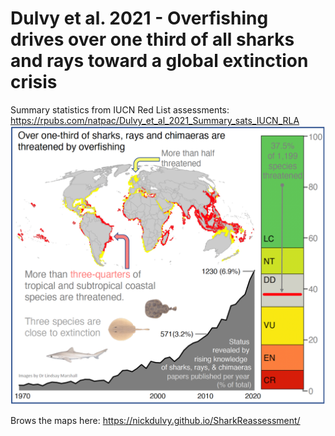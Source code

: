 # Dulvy et al. 2021 - Overfishing drives over one third of all sharks and rays toward a global extinction crisis
Summary statistics from IUCN Red List assessments: https://rpubs.com/natpac/Dulvy_et_al_2021_Summary_sats_IUCN_RLA
![alt text](https://github.com/NickDulvy/SharkReassessment/blob/main/CBGraphicalAbstract210901small.png)

Brows the maps here: https://nickdulvy.github.io/SharkReassessment/

